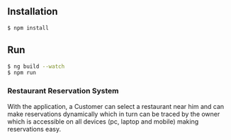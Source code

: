 ## Installation
```Bash
$ npm install
```

## Run

```Bash
$ ng build --watch
$ npm run 
```
### Restaurant Reservation System

With the application, a Customer can select a restaurant near him and can make reservations dynamically which in turn can be traced by the owner which is accessible on all devices (pc, laptop and mobile) making reservations easy.
